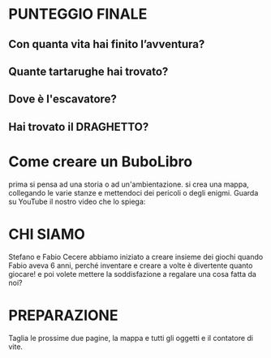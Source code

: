 # PUNTEGGIO FINALE
## Con quanta vita hai finito l’avventura?
## Quante tartarughe hai trovato?
## Dove è l'escavatore?
## Hai trovato il DRAGHETTO?

# Come creare un BuboLibro
prima si pensa ad una storia o ad un'ambientazione.
si crea una mappa, collegando le varie stanze e mettendoci dei pericoli o degli enigmi.
Guarda su YouTube il nostro video che lo spiega:

 
# CHI SIAMO
Stefano e Fabio Cecere
abbiamo iniziato a creare insieme dei giochi quando Fabio aveva 6 anni, perché inventare e creare a volte è divertente quanto giocare!
e poi volete mettere la soddisfazione a regalare una cosa fatta da noi?

# PREPARAZIONE
Taglia le prossime due pagine, la mappa e tutti gli oggetti e il contatore di vite.